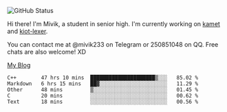 ![GitHub Status](https://github-readme-stats.vercel.app/api?show_icons=true&username=Mivik)

Hi there! I'm Mivik, a student in senior high. I'm currently working on [kamet](https://github.com/Mivik/kamet) and [kiot-lexer](https://github.com/KiotLand/kiot-lexer).

You can contact me at @mivik233 on Telegram or 250851048 on QQ. Free chats are also welcome! XD

[My Blog](https://mivik.gitee.io)

<!--START_SECTION:waka-->
```text
C++        47 hrs 10 mins  █████████████████████▒░░░   85.02 % 
Markdown   6 hrs 15 mins   ██▓░░░░░░░░░░░░░░░░░░░░░░   11.29 % 
Other      48 mins         ▒░░░░░░░░░░░░░░░░░░░░░░░░   01.45 % 
C          20 mins         ░░░░░░░░░░░░░░░░░░░░░░░░░   00.62 % 
Text       18 mins         ░░░░░░░░░░░░░░░░░░░░░░░░░   00.56 % 
```
<!--END_SECTION:waka-->
